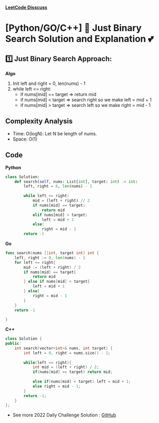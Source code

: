 **[LeetCode Disscuss](https://leetcode.com/problems/binary-search/discuss/1885512/PythonGOC%2B%2B-Just-Binary-Search-Solution-and-Explanation)**
# [Python/GO/C++] 🌟 Just Binary Search Solution and Explanation 💕
## 1️⃣ Just Binary Search Approach:

**Algo**
1. Init left and right = 0, len(nums) - 1
2. while left <= right:
	* if nums[mid] == target => return mid
	* if nums[mid] < target => search right so we make left = mid + 1
	* if nums[mid] > target => search left so we make right = mid - 1
	
## Complexity Analysis
* Time: O(logN): Let N be length of nums.
* Space: O(1)

## Code

**Python**
```python
class Solution:
    def search(self, nums: List[int], target: int) -> int:
        left, right = 0, len(nums) - 1
        
        while left <= right:
            mid = (left + right) // 2
            if nums[mid] == target:
                return mid
            elif nums[mid] < target:
                left = mid + 1
            else:
                right = mid - 1
        return -1
```
**Go**
```go
func search(nums []int, target int) int {
    left, right := 0, len(nums) - 1
    for left <= right{
        mid := (left + right) / 2
        if nums[mid] == target{
            return mid
        } else if nums[mid] < target{
            left = mid + 1
        } else{
            right = mid - 1
        }
    }
    return -1
    
}
```
**C++**
```cpp
class Solution {
public:
    int search(vector<int>& nums, int target) {
        int left = 0, right = nums.size() - 1;
        
        while(left <= right){
            int mid = (left + right) / 2;
            if(nums[mid] == target) return mid;
            
            else if(nums[mid] < target) left = mid + 1;
            else right = mid - 1;
        }
        return -1;
    }
};
```

* See more 2022 Daily Challenge Solution : [GitHub](https://github.com/gcobs0834/2022-Daily-LeetCoding-Challenge-python3-)
